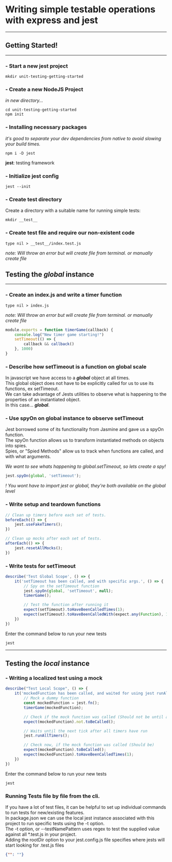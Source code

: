 
# Writing simple testable operations with express and jest
___

## Getting Started!
___

### - Start a new jest project

    mkdir unit-testing-getting-started

### - Create a new NodeJS Project
*in new directory...*

    cd unit-testing-getting-started
    npm init

### - Installing necessary packages
*it's good to separate your dev dependencies from native to avoid slowing your build times.*

    npm i -D jest

**jest**: testing framework </br>

### - Initialize jest config

    jest --init

### - Create test directory

Create a directory with a suitable name for running simple tests:

    mkdir __test__

### - Create test file and require our non-existent code

    type nil > __test__/index.test.js
*note: Will throw an error but will create file from terminal.*
*or manually create file*

## Testing the *global* instance
___


### - Create an index.js and write a timer function

    type nil > index.js
*note: Will throw an error but will create file from terminal.*
*or manually create file*

```javascript
module.exports = function timerGame(callback) {
    console.log("New timer game starting!")
    setTimeout(() => {
        callback && callback()
    }, 1000)
}
```

### - Describe how setTimeout is a function on global scale

In javascript we have access to a ***global*** object at all times. </br>
This global object does not have to be explicitly called for us to use its functions, ex setTimeout. </br> 
We can take advantage of Jests utilities to observe what is happening to the properties of an instantiated object. </br>
In this case... ***global***.

### - Use spyOn on global instance to observe setTimeout

Jest borrowed some of its functionality from Jasmine and gave us a spyOn function. </br>
The spyOn function allows us to transform instantiated methods on objects into spies. </br>
Spies, or "Spied Methods" allow us to track when functions are called, and with what arguments. </br>

*We want to see whats happening to global.setTimeout, so lets create a spy!* 

```javascript
jest.spyOn(global, 'setTimeout');
```
*! You wont have to import jest or global, they're both available on the global level*

### - Write setup and teardown functions
```javascript
// Clean up timers before each set of tests.
beforeEach(() => {
    jest.useFakeTimers();
})

// Clean up mocks after each set of tests.
afterEach(() => {
    jest.resetAllMocks();
})
```

### - Write tests for setTimeout

```javascript
describe('Test Global Scope', () => {
    it('setTimeout has been called, and with specific args.', () => {
        // Spy on the setTimeout function
        jest.spyOn(global, 'setTimeout', null);
        timerGame();

        // Test the function after running it
        expect(setTimeout).toHaveBeenCalledTimes(1);
        expect(setTimeout).toHaveBeenCalledWith(expect.any(Function), 1000);
    })
})
```

Enter the command below to run your new tests

    jest

___

## Testing the *local* instance

### - Writing a localized test using a mock
```javascript
describe("Test Local Scope", () => {
    it('mockedFunction has been called, and waited for using jest runAllTimers utility.', () => {
        // Mock a dummy function
        const mockedFunction = jest.fn();
        timerGame(mockedFunction);

        // Check if the mock function was called (Should not be until after 1 second.)
        expect(mockedFunction).not.toBeCalled();

        // Waits until the next tick after all timers have run
        jest.runAllTimers();

        // Check now, if the mock function was called (Should be)
        expect(mockedFunction).toBeCalled();
        expect(mockedFunction).toHaveBeenCalledTimes(1);
    })
})
```

Enter the command below to run your new tests

    jest

### Running Tests file by file from the cli.

If you have a lot of test files, it can be helpful to set up individual commands to run tests for new/existing features. </br>
In package.json we can use the local jest instance associated with this project to run specific tests using the -t option. </br>
The -t option, or --testNamePattern uses regex to test the supplied value against all *.test.js in your project. </br>
Adding the rootDir option to your jest.config.js file specifies where jests will start looking for .test.js files


```json
{"": ""}
```
